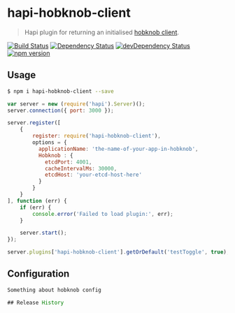 
# hapi-hobknob-client
> Hapi plugin for returning an initialised [hobknob client](https://github.com/opentable/hobknob-client-nodejs).

[![Build Status](https://travis-ci.org/opentable/hapi-hobknob-client.svg?branch=master)](https://travis-ci.org/opentable/hapi-hobknob-client)
[![Dependency Status](https://david-dm.org/opentable/hapi-hobknob-client.svg)](https://david-dm.org/opentable/hapi-hobknob-client)
[![devDependency Status](https://david-dm.org/opentable/hapi-hobknob-client/dev-status.svg)](https://david-dm.org/opentable/hapi-hobknob-client#info=devDependencies)
[![npm version](https://badge.fury.io/js/hapi-hobknob-client.svg)](https://badge.fury.io/js/hapi-hobknob-client)

## Usage
```bash
$ npm i hapi-hobknob-client --save
```


```javascript
var server = new (require('hapi').Server)();
server.connection({ port: 3000 });

server.register([
    {
        register: require('hapi-hobknob-client'),
        options = {
          applicationName: 'the-name-of-your-app-in-hobknob',
          Hobknob : {
            etcdPort: 4001,
            cacheIntervalMs: 30000,
            etcdHost: 'your-etcd-host-here'
          }
        }
    }
], function (err) {
    if (err) {
        console.error('Failed to load plugin:', err);
    }

    server.start();
});

server.plugins['hapi-hobknob-client'].getOrDefault('testToggle', true);

```

## Configuration
```javascript
Something about hobknob config

## Release History
